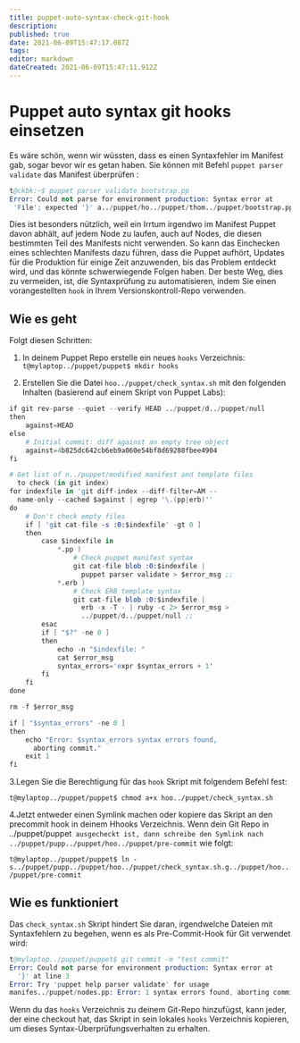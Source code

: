 ```yaml
---
title: puppet-auto-syntax-check-git-hook
description: 
published: true
date: 2021-06-09T15:47:17.087Z
tags: 
editor: markdown
dateCreated: 2021-06-09T15:47:11.912Z
---
```


# Puppet auto syntax git hooks einsetzen

Es wäre schön, wenn wir wüssten, dass es einen Syntaxfehler im Manifest gab, sogar bevor wir es getan haben.
Sie können mit Befehl `puppet parser validate` das Manifest überprüfen :

```s
t@ckbk:~$ puppet parser validate bootstrap.pp
Error: Could not parse for environment production: Syntax error at
 'File'; expected '}' a../puppet/ho../puppet/thom../puppet/bootstrap.pp:3
```

Dies ist besonders nützlich, weil ein Irrtum irgendwo im Manifest Puppet davon abhält, auf jedem Node zu laufen, auch auf Nodes, die diesen bestimmten Teil des Manifests nicht verwenden.
So kann das Einchecken eines schlechten Manifests dazu führen, dass die Puppet aufhört, Updates für die Produktion für einige Zeit anzuwenden, bis das Problem entdeckt wird, und das könnte schwerwiegende Folgen haben. Der beste Weg, dies zu vermeiden, ist, die Syntaxprüfung zu automatisieren, indem Sie einen vorangestellten `hook` in Ihrem Versionskontroll-Repo verwenden.

## Wie es geht

Folgt diesen Schritten:

1. In deinem Puppet Repo erstelle ein neues `hooks` Verzeichnis:
`t@mylaptop../puppet/puppet$ mkdir hooks`

2. Erstellen Sie die Datei `hoo../puppet/check_syntax.sh` mit den folgenden Inhalten (basierend auf einem Skript von Puppet Labs):

```s
if git rev-parse --quiet --verify HEAD ../puppet/d../puppet/null
then
    against=HEAD
else
    # Initial commit: diff against an empty tree object
    against=4b825dc642cb6eb9a060e54bf8d69288fbee4904
fi

# Get list of n../puppet/modified manifest and template files
  to check (in git index)
for indexfile in 'git diff-index --diff-filter=AM --
  name-only --cached $against | egrep '\.(pp|erb)''
do
    # Don't check empty files
    if [ 'git cat-file -s :0:$indexfile' -gt 0 ]
    then
        case $indexfile in
            *.pp )
                # Check puppet manifest syntax
                git cat-file blob :0:$indexfile |
                  puppet parser validate > $error_msg ;;
            *.erb )
                # Check ERB template syntax
                git cat-file blob :0:$indexfile |
                  erb -x -T - | ruby -c 2> $error_msg >
                  ../puppet/d../puppet/null ;;
        esac
        if [ "$?" -ne 0 ]
        then
            echo -n "$indexfile: "
            cat $error_msg
            syntax_errors='expr $syntax_errors + 1'
        fi
    fi
done

rm -f $error_msg

if [ "$syntax_errors" -ne 0 ]
then
    echo "Error: $syntax_errors syntax errors found,
      aborting commit."
    exit 1
fi
```

3.Legen Sie die Berechtigung für das `hook` Skript mit folgendem Befehl fest:

`t@mylaptop../puppet/puppet$ chmod a+x hoo../puppet/check_syntax.sh`

4.Jetzt entweder einen Symlink machen oder kopiere das Skript an den precommit hook in deinem Hhooks Verzeichnis.
Wenn dein Git Repo in ../puppet/puppet` ausgecheckt ist, dann schreibe den Symlink nach ../puppet/pupp../puppet/hoo../puppet/pre-commit` wie folgt:

`t@mylaptop../puppet/puppet$ ln -s../puppet/pupp../puppet/hoo../puppet/check_syntax.sh.g../puppet/hoo../puppet/pre-commit`

## Wie es funktioniert

Das `check_syntax.sh` Skript hindert Sie daran, irgendwelche Dateien mit Syntaxfehlern zu begehen, wenn es als Pre-Commit-Hook für Git verwendet wird:

```s
t@mylaptop../puppet/puppet$ git commit -m "test commit"
Error: Could not parse for environment production: Syntax error at
  '}' at line 3
Error: Try 'puppet help parser validate' for usage
manifes../puppet/nodes.pp: Error: 1 syntax errors found, aborting commit.
```

Wenn du das `hooks` Verzeichnis zu deinem Git-Repo hinzufügst, kann jeder, der eine checkout hat, das Skript in sein lokales `hooks` Verzeichnis kopieren, um dieses Syntax-Überprüfungsverhalten zu erhalten.